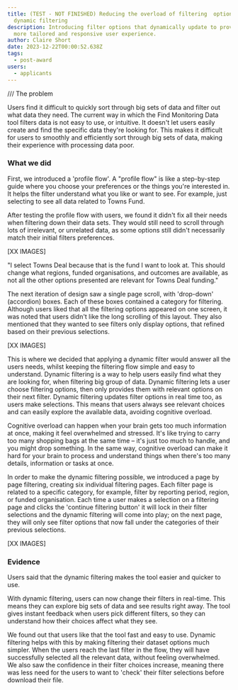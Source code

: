 ```yaml
---
title: (TEST - NOT FINISHED) Reducing the overload of filtering  options with
  dynamic filtering
description: Introducing filter options that dynamically update to provide a
  more tailored and responsive user experience.
author: Claire Short
date: 2023-12-22T00:00:52.638Z
tags:
  - post-award
users:
  - applicants
---
```

/// The problem



Users find it difficult to quickly sort through big sets of data and filter out what data they need. The current way in which the Find Monitoring Data tool filters data is not easy to use, or intuitive. It doesn't let users easily create and find the specific data they're looking for. This makes it difficult for users to smoothly and efficiently sort through big sets of data, making their experience with processing data poor.



### What we did 

First, we introduced a 'profile flow'. A "profile flow" is like a step-by-step guide where you choose your preferences or the things you're interested in. It helps the filter understand what you like or want to see. For example, just selecting to see all data related to Towns Fund. 

After testing the profile flow with users, we found it didn't fix all their needs when filtering down their data sets. They would still need to scroll through lots of irrelevant, or unrelated data, as some options still didn't necessarily match their initial filters preferences. 

\[XX IMAGES]

"I select Towns Deal because that is the fund I want to look at. This should change what regions, funded organisations, and outcomes are available, as not all the other options presented are relevant for Towns Deal funding."

The next iteration of design saw a single page scroll, with 'drop-down' (accordion) boxes. Each of these boxes contained a category for filtering. Although users liked that all the filtering options appeared on one screen, it was noted that users didn't like the long scrolling of this layout. They also mentioned that they wanted to see filters only display options, that refined based on their previous selections. 

\[XX IMAGES]

This is where we decided that applying a dynamic filter would answer all the users needs, whilst keeping the filtering flow simple and easy to understand. Dynamic filtering is a way to help users easily find what they are looking for, when filtering big group of data. Dynamic filtering lets a user choose filtering options, then only provides them with relevant options on their next filter. Dynamic filtering updates filter options in real time too, as users make selections. This means that users always see relevant choices and can easily explore the available data, avoiding cognitive overload.

Cognitive overload can happen when your brain gets too much information at once, making it feel overwhelmed and stressed. It's like trying to carry too many shopping bags at the same time – it's just too much to handle, and you might drop something. In the same way, cognitive overload can make it hard for your brain to process and understand things when there's too many details, information or tasks at once.

In order to make the dynamic filtering possible, we introduced a page by page filtering, creating six individual filtering pages. Each filter page is related to a specific category, for example, filter by reporting period, region, or funded organisation. Each time a user makes a selection on a filtering page and clicks the 'continue filtering button' it will lock in their filter selections and the dynamic filtering will come into play; on the next page, they will only see filter options that now fall under the categories of their previous selections. 



\[XX IMAGES]

### Evidence

Users said that the dynamic filtering makes the tool easier and quicker to use.

With dynamic filtering, users can now change their filters in real-time. This means they can explore big sets of data and see results right away. The tool gives instant feedback when users pick different filters, so they can understand how their choices affect what they see.

We found out that users like that the tool fast and easy to use. Dynamic filtering helps with this by making filtering their dataset options much simpler. When the users reach the last filter in the flow, they will have successfully selected all the relevant data, without feeling overwhelmed. We also saw the confidence in their filter choices increase, meaning there was less need for the users to want to 'check' their filter selections before download their file.